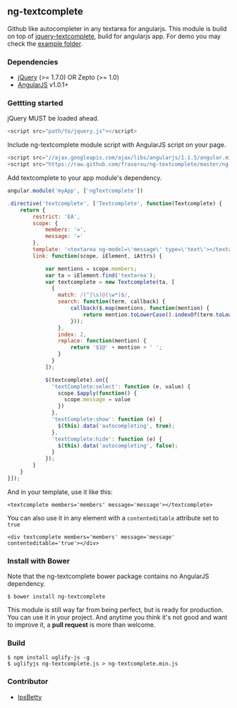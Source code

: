 ## ng-textcomplete

Github like autocompleter in any textarea for angularjs. This module is build on top of [jquery-textcomplete](https://github.com/yuku-t/jquery-textcomplete), build for angularjs app. For demo you may check the [example folder](https://github.com/fraserxu/ng-textcomplete/tree/master/example).

### Dependencies

* [jQuery](http://jquery.com) (>= 1.7.0) OR Zepto (>= 1.0)
* [AngularJS](http://angularjs.org) v1.0.1+


### Gettting started

jQuery MUST be loaded ahead.

```javascript
<script src="path/to/jquery.js"></script>
```

Include ng-textcomplete module script with AngularJS script on your page.

```javascript
<script src="//ajax.googleapis.com/ajax/libs/angularjs/1.1.5/angular.min.js"></script>
<script src="https://raw.github.com/fraserxu/ng-textcomplete/master/ng-textcomplete.js"></script>
```

Add textcomplete to your app module's dependency.

```javascript
angular.module('myApp', ['ngTextcomplete'])

.directive('textcomplete', ['Textcomplete', function(Textcomplete) {
    return {
        restrict: 'EA',
        scope: {
            members: '=',
            message: '='
        },
        template: '<textarea ng-model=\'message\' type=\'text\'></textarea>',
        link: function(scope, iElement, iAttrs) {

            var mentions = scope.members;
            var ta = iElement.find('textarea');
            var textcomplete = new Textcomplete(ta, [
              {
                match: /(^|\s)@(\w*)$/,
                search: function(term, callback) {
                    callback($.map(mentions, function(mention) {
                        return mention.toLowerCase().indexOf(term.toLowerCase()) === 0 ? mention : null;
                    }));
                },
                index: 2,
                replace: function(mention) {
                    return '$1@' + mention + ' ';
                }
              }
            ]);

            $(textcomplete).on({
              'textComplete:select': function (e, value) {
                scope.$apply(function() {
                  scope.message = value
                })
              },
              'textComplete:show': function (e) {
                $(this).data('autocompleting', true);
              },
              'textComplete:hide': function (e) {
                $(this).data('autocompleting', false);
              }
            });
        }
    }
}]);
```

And in your template, use it like this:
```
<textcomplete members='members' message='message'></textcomplete>
```

You can also use it in any element with a `contenteditable` attribute set to `true`
```
<div textcomplete members='members' message='message' contenteditable='true'></div>
```


### Install with Bower

Note that the ng-textcomplete bower package contains no AngularJS dependency.

`$ bower install ng-textcomplete`

This module is still way far from being perfect, but is ready for production.
You can use it in your project. And anytime you think it's not good and want to
improve it, a **pull request** is more than welcome.

### Build
```
$ npm install uglify-js -g
$ uglifyjs ng-textcomplete.js > ng-textcomplete.min.js
```

### Contributor
* [lpsBetty](https://github.com/lpsBetty)
